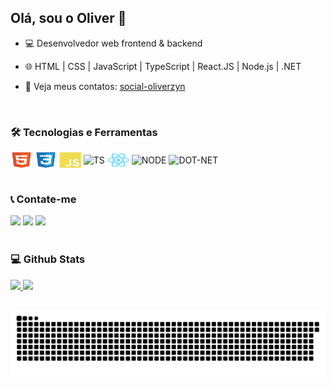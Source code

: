 ## Olá, sou o Oliver 👋

- 💻 Desenvolvedor web frontend & backend

- 🌐 HTML | CSS | JavaScript | TypeScript | React.JS | Node.js | .NET

- 💬 Veja meus contatos: <a href="https://social-oliverzyn.netlify.app">social-oliverzyn</a>

<br>

### 🛠 Tecnologias e Ferramentas

<div style="display: inline_block">
  <img align="center" alt="HTML" height="25" width="35" src="https://raw.githubusercontent.com/devicons/devicon/master/icons/html5/html5-original.svg">
  <img align="center" alt="CSS" height="25" width="35" src="https://raw.githubusercontent.com/devicons/devicon/master/icons/css3/css3-original.svg">
  <img align="center" alt="JS" height="25" width="35" src="https://raw.githubusercontent.com/devicons/devicon/master/icons/javascript/javascript-plain.svg">
  <img align="center" alt="TS" height="25" width="35" src="https://cdn.jsdelivr.net/gh/devicons/devicon/icons/typescript/typescript-original.svg" />
  <img align="center" alt="REACT" height="25" width="35" src="https://raw.githubusercontent.com/devicons/devicon/master/icons/react/react-original.svg">
  <img align="center" alt="NODE" height="25" width="35" src="https://cdn.jsdelivr.net/gh/devicons/devicon/icons/nodejs/nodejs-original.svg" />
  <img align="center" alt="DOT-NET" height="25" width="35" src="https://cdn.jsdelivr.net/gh/devicons/devicon/icons/dot-net/dot-net-original.svg" />
</div>

<br>

### 📞 Contate-me

<div>
  <a href="https://www.linkedin.com/in/oliver-lohann-mayer-61ab3b215" target="_blank"><img src="https://img.shields.io/badge/-LinkedIn-%230077B5?style=for-the-badge&logo=linkedin&logoColor=white" target="_blank"></a>
  <a href = "https://www.instagram.com/oliverzyn.dev/"><img src="https://img.shields.io/badge/Instagram-E4405F?style=for-the-badge&logo=instagram&logoColor=white" target="_blank"></a>
  <a href = "mailto:olivermayer15@gmail.com"><img src="https://img.shields.io/badge/-Gmail-%23333?style=for-the-badge&logo=gmail&logoColor=white" target="_blank"></a>
</div>

<br>

### 💻 Github Stats

<div>
  <a href="https://github.com/oliver-zyn">
	<img height="150em" src="https://github-readme-stats.vercel.app/api?username=oliver-zyn&show_icons=true&theme=github_dark&count_private=true"/>
  <img height="150em" src="https://github-readme-stats.vercel.app/api/top-langs/?username=oliver-zyn&layout=compact&langs_count=4&theme=github_dark"/>
</div>
  
  ##

![Snake animation](https://github.com/oliver-zyn/oliver-zyn/blob/output/github-contribution-grid-snake.svg)

